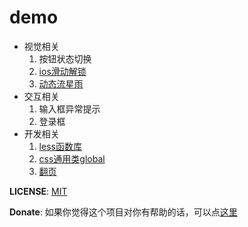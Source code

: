demo
=

+ 视觉相关
	1. 按钮状态切换
	2. [ios滑动解锁](http://wyicwx.github.io/demo/dist/sliding-effect/)
	3. [动态流星雨](http://wyicwx.github.io/demo/dist/meteor/)
+ 交互相关
	1. 输入框异常提示
	2. 登录框
+ 开发相关
	1. [less函数库](http://wyicwx.github.io/demo/dist/lessFunction/fn.less)
	2. [css通用类global](http://wyicwx.github.io/demo/dist/commonCss/common.css)
	3. [翻页](http://wyicwx.github.io/demo/dist/turn/)

**LICENSE**: [MIT](/LICENSE) 

**Donate**: 如果你觉得这个项目对你有帮助的话，可以点[这里](/Donate.md)